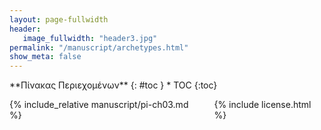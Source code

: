 ```yaml
---
layout: page-fullwidth
header:
   image_fullwidth: "header3.jpg"
permalink: "/manuscript/archetypes.html"
show_meta: false
---
```


<div class="row">
<div class="medium-4 medium-push-8 columns" markdown="1">
<div class="panel radius" markdown="1">
**Πίνακας Περιεχομένων**
{: #toc }
*  TOC
{:toc}
</div>
</div><!-- /.medium-4.columns -->

<div class="medium-8 medium-pull-4 columns" markdown="1">

{% include_relative manuscript/pi-ch03.md %}

{% include license.html %}

</div><!-- /.medium-8.columns -->
</div><!-- /.row -->
